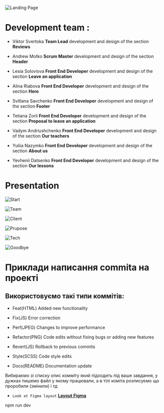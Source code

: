 ![Landing Page](./assets/screencapture.png)

# Development team :

- Viktor Svertoka **Team Lead** development and design of the section
  **Reviews**

- Andrew Motko **Scrum Master** development and design of the section **Header**

- Lesia Soloviova **Front End Developer** development and design of the section
  **Leave an application**

- Alina Riabova **Front End Developer** development and design of the section
  **Hero**

- Svitlana Savchenko **Front End Developer** development and design of the
  section **Footer**

- Tetiana Zorii **Front End Developer** development and design of the section
  **Proposal to leave an application**

- Vadym Andriushchenko **Front End Developer** development and design of the
  section **Our teachers**

- Yuliia Nazymko **Front End Developer** development and design of the section
  **About us**

- Yevhenii Datsenko **Front End Developer** development and design of the
  section **Our lessons**

# Presentation

![Start](./assets/01.jpg)

![Team](./assets/02.jpg)

![Client](./assets/03.jpg)

![Prupose](./assets/04.jpg)

![Tech](./assets/05.jpg)

![Goodbye](./assets/06.jpg)

# Приклади написання commita на проекті

## Використовуємо такі типи коммітів:

- Feat(HTML) Added new functionality

- Fix(JS) Error correction

- Perf(JPEG) Changes to improve performance

- Refactor(PNG) Code edits without fixing bugs or adding new features

- Revert(JS) Rollback to previous commits

- Style(SCSS) Code style edits

- Docs(README) Documentation update

Вибираємо зі списку опис комміту який підходить під ваше завдання, у дужках
пишемо файл у якому працювали, а в тілі коміта розписуємо що проробили (змінили)
і тд

- `Look at Figma layout`
  [**Layout Figma**](https://www.figma.com/file/MrdZUmIfeT1bKd8u5GWLRt/English-Excellence-2.0?type=design&node-id=0-1&mode=design&t=4jJkOR8gcvoKgG1k-0)

npm run dev
